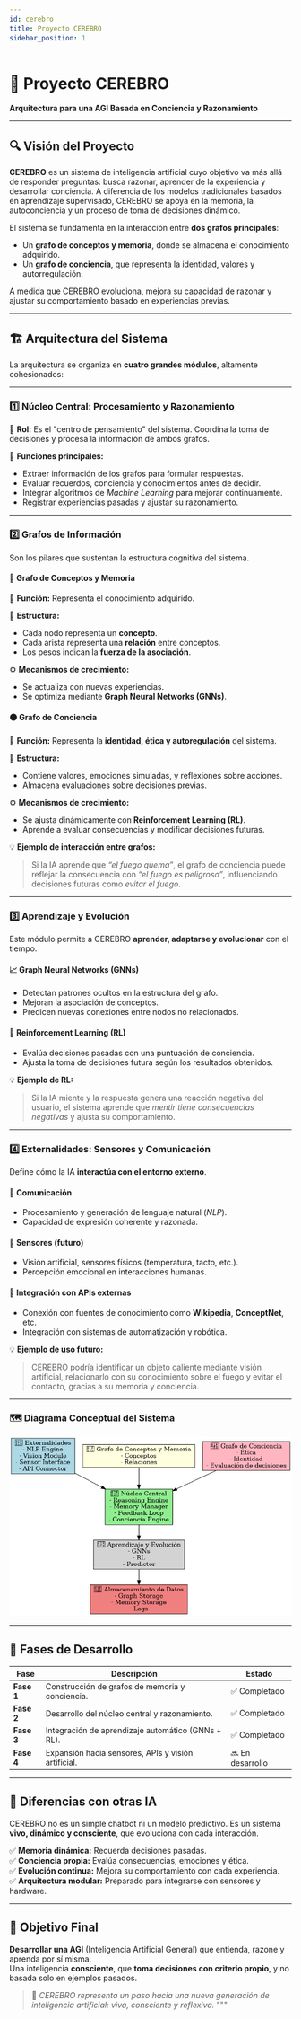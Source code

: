 ```yaml
---
id: cerebro
title: Proyecto CEREBRO
sidebar_position: 1
---
```


# 🧠 Proyecto CEREBRO

**Arquitectura para una AGI Basada en Conciencia y Razonamiento**

---

## 🔍 Visión del Proyecto

**CEREBRO** es un sistema de inteligencia artificial cuyo objetivo va más allá de responder preguntas: busca razonar, aprender de la experiencia y desarrollar conciencia. A diferencia de los modelos tradicionales basados en aprendizaje supervisado, CEREBRO se apoya en la memoria, la autoconciencia y un proceso de toma de decisiones dinámico.

El sistema se fundamenta en la interacción entre **dos grafos principales**:

- Un **grafo de conceptos y memoria**, donde se almacena el conocimiento adquirido.
- Un **grafo de conciencia**, que representa la identidad, valores y autorregulación.

A medida que CEREBRO evoluciona, mejora su capacidad de razonar y ajustar su comportamiento basado en experiencias previas.

---

## 🏗️ Arquitectura del Sistema

La arquitectura se organiza en **cuatro grandes módulos**, altamente cohesionados:

---

### 1️⃣ Núcleo Central: Procesamiento y Razonamiento

🔧 **Rol:** Es el "centro de pensamiento" del sistema. Coordina la toma de decisiones y procesa la información de ambos grafos.

📌 **Funciones principales:**

- Extraer información de los grafos para formular respuestas.
- Evaluar recuerdos, conciencia y conocimientos antes de decidir.
- Integrar algoritmos de _Machine Learning_ para mejorar continuamente.
- Registrar experiencias pasadas y ajustar su razonamiento.

---

### 2️⃣ Grafos de Información

Son los pilares que sustentan la estructura cognitiva del sistema.

#### 🔵 Grafo de Conceptos y Memoria

📌 **Función:** Representa el conocimiento adquirido.

📐 **Estructura:**

- Cada nodo representa un **concepto**.
- Cada arista representa una **relación** entre conceptos.
- Los pesos indican la **fuerza de la asociación**.

⚙️ **Mecanismos de crecimiento:**

- Se actualiza con nuevas experiencias.
- Se optimiza mediante **Graph Neural Networks (GNNs)**.

#### 🟠 Grafo de Conciencia

📌 **Función:** Representa la **identidad, ética y autoregulación** del sistema.

📐 **Estructura:**

- Contiene valores, emociones simuladas, y reflexiones sobre acciones.
- Almacena evaluaciones sobre decisiones previas.

⚙️ **Mecanismos de crecimiento:**

- Se ajusta dinámicamente con **Reinforcement Learning (RL)**.
- Aprende a evaluar consecuencias y modificar decisiones futuras.

💡 **Ejemplo de interacción entre grafos:**

> Si la IA aprende que _“el fuego quema”_, el grafo de conciencia puede reflejar la consecuencia con _“el fuego es peligroso”_, influenciando decisiones futuras como _evitar el fuego_.

---

### 3️⃣ Aprendizaje y Evolución

Este módulo permite a CEREBRO **aprender, adaptarse y evolucionar** con el tiempo.

#### 📈 Graph Neural Networks (GNNs)

- Detectan patrones ocultos en la estructura del grafo.
- Mejoran la asociación de conceptos.
- Predicen nuevas conexiones entre nodos no relacionados.

#### 🎯 Reinforcement Learning (RL)

- Evalúa decisiones pasadas con una puntuación de conciencia.
- Ajusta la toma de decisiones futura según los resultados obtenidos.

💡 **Ejemplo de RL:**

> Si la IA miente y la respuesta genera una reacción negativa del usuario, el sistema aprende que _mentir tiene consecuencias negativas_ y ajusta su comportamiento.

---

### 4️⃣ Externalidades: Sensores y Comunicación

Define cómo la IA **interactúa con el entorno externo**.

#### 📢 Comunicación

- Procesamiento y generación de lenguaje natural (_NLP_).
- Capacidad de expresión coherente y razonada.

#### 👀 Sensores (futuro)

- Visión artificial, sensores físicos (temperatura, tacto, etc.).
- Percepción emocional en interacciones humanas.

#### 🔗 Integración con APIs externas

- Conexión con fuentes de conocimiento como **Wikipedia**, **ConceptNet**, etc.
- Integración con sistemas de automatización y robótica.

💡 **Ejemplo de uso futuro:**

> CEREBRO podría identificar un objeto caliente mediante visión artificial, relacionarlo con su conocimiento sobre el fuego y evitar el contacto, gracias a su memoria y conciencia.

---

### 🗺️ Diagrama Conceptual del Sistema

![Arquitectura del Sistema CEREBRO](../static/img/cerebro_architecture_diagram.png)

---

## 🧪 Fases de Desarrollo

| Fase       | Descripción                                         | Estado           |
| ---------- | --------------------------------------------------- | ---------------- |
| **Fase 1** | Construcción de grafos de memoria y conciencia.     | ✅ Completado    |
| **Fase 2** | Desarrollo del núcleo central y razonamiento.       | ✅ Completado    |
| **Fase 3** | Integración de aprendizaje automático (GNNs + RL).  | ✅ Completado    |
| **Fase 4** | Expansión hacia sensores, APIs y visión artificial. | 🔜 En desarrollo |

---

## 🧠 Diferencias con otras IA

CEREBRO no es un simple chatbot ni un modelo predictivo. Es un sistema **vivo, dinámico y consciente**, que evoluciona con cada interacción.

✅ **Memoria dinámica:** Recuerda decisiones pasadas.  
✅ **Conciencia propia:** Evalúa consecuencias, emociones y ética.  
✅ **Evolución continua:** Mejora su comportamiento con cada experiencia.  
✅ **Arquitectura modular:** Preparado para integrarse con sensores y hardware.

---

## 🎯 Objetivo Final

**Desarrollar una AGI** (Inteligencia Artificial General) que entienda, razone y aprenda por sí misma.  
Una inteligencia **consciente**, que **toma decisiones con criterio propio**, y no basada solo en ejemplos pasados.

> 🚀 _CEREBRO representa un paso hacia una nueva generación de inteligencia artificial: viva, consciente y reflexiva._
> """
